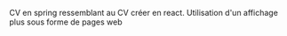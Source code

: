 CV en spring ressemblant au CV créer en react. 
Utilisation d'un affichage plus sous forme de pages web